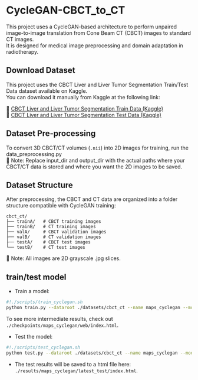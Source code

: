 # CycleGAN-CBCT_to_CT
This project uses a CycleGAN-based architecture to perform unpaired image-to-image translation from Cone Beam CT (CBCT) images to standard CT images.  
It is designed for medical image preprocessing and domain adaptation in radiotherapy.  

## Download Dataset
This project uses the CBCT Liver and Liver Tumor Segmentation Train/Test Data dataset available on Kaggle.  
You can download it manually from Kaggle at the following link:

🔗 [CBCT Liver and Liver Tumor Segmentation Train Data (Kaggle)](https://www.kaggle.com/datasets/maximiliantschuchnig/cbct-liver-and-liver-tumor-segmentation-train-data)  
🔗 [CBCT Liver and Liver Tumor Segmentation Test Data (Kaggle)](https://www.kaggle.com/datasets/maximiliantschuchnig/cbct-liver-and-liver-tumor-segmentation-test-data)

## Dataset Pre-processing
To convert 3D CBCT/CT volumes (`.nii`) into 2D images for training, run the data_preprocessing.py  
📌 Note: Replace input_dir and output_dir with the actual paths where your CBCT/CT data is stored and where you want the 2D images to be saved.

## Dataset Structure
After preprocessing, the CBCT and CT data are organized into a folder structure compatible with CycleGAN training:
```
cbct_ct/
├── trainA/   # CBCT training images
├── trainB/   # CT training images
├── valA/     # CBCT validation images
├── valB/     # CT validation images
├── testA/    # CBCT test images
└── testB/    # CT test images
```
📌 Note: All images are 2D grayscale .jpg slices. 

## train/test model
- Train a model:
```bash
#!./scripts/train_cyclegan.sh
python train.py --dataroot ./datasets/cbct_ct --name maps_cyclegan --model cycle_gan
```
To see more intermediate results, check out `./checkpoints/maps_cyclegan/web/index.html`.
- Test the model:
```bash
#!./scripts/test_cyclegan.sh
python test.py --dataroot ./datasets/cbct_ct --name maps_cyclegan --model cycle_gan
```
- The test results will be saved to a html file here: `./results/maps_cyclegan/latest_test/index.html`.


